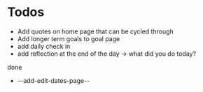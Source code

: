 # Todos

- Add quotes on home page that can be cycled through
- Add longer term goals to goal page
- add daily check in
- add reflection at the end of the day -> what did you do today?

done

- --add-edit-dates-page--
